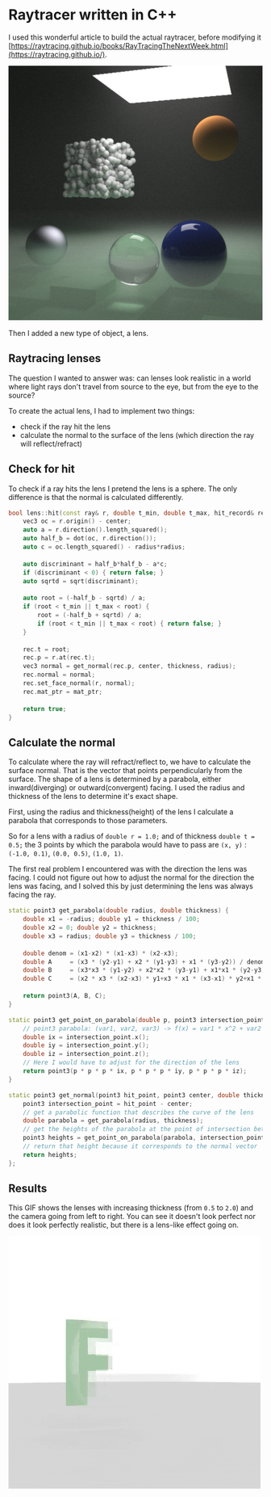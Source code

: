 # Raytracer written in C++

I used this wonderful article to build the actual raytracer, before modifying it [https://raytracing.github.io/books/RayTracingTheNextWeek.html](https://raytracing.github.io/).

![render.png](./readme-files/render.png)

Then I added a new type of object, a lens.

## Raytracing lenses

The question I wanted to answer was: can lenses look realistic in a world where light rays don't travel from source to the eye, but from the eye to the source?

To create the actual lens, I had to implement two things:
 - check if the ray hit the lens
 - calculate the normal to the surface of the lens (which direction the ray will reflect/refract)


## Check for hit

To check if a ray hits the lens I pretend the lens is a sphere. The only difference is that the normal is calculated differently.

```c++
bool lens::hit(const ray& r, double t_min, double t_max, hit_record& rec) const {
    vec3 oc = r.origin() - center;
    auto a = r.direction().length_squared();
    auto half_b = dot(oc, r.direction());
    auto c = oc.length_squared() - radius*radius;

    auto discriminant = half_b*half_b - a*c;
    if (discriminant < 0) { return false; }
    auto sqrtd = sqrt(discriminant);

    auto root = (-half_b - sqrtd) / a;
    if (root < t_min || t_max < root) {
        root = (-half_b + sqrtd) / a;
        if (root < t_min || t_max < root) { return false; }
    }

    rec.t = root;
    rec.p = r.at(rec.t);
    vec3 normal = get_normal(rec.p, center, thickness, radius);
    rec.normal = normal;
    rec.set_face_normal(r, normal);
    rec.mat_ptr = mat_ptr;

    return true;
}
```

## Calculate the normal

To calculate where the ray will refract/reflect to, we have to calculate the surface normal. That is the vector that points perpendicularly from the surface. The shape of a lens is determined by a parabola, either inward(diverging) or outward(convergent) facing. I used the radius and thickness of the lens to determine it's exact shape.

First, using the radius and thickness(height) of the lens I calculate a parabola that corresponds to those parameters.

So for a lens with a radius of `double r = 1.0;` and of thickness `double t = 0.5;` the 3 points by which the parabola would have to pass are `(x, y)` : `(-1.0, 0.1)`, `(0.0, 0.5)`, `(1.0, 1)`.

The first real problem I encountered was with the direction the lens was facing. I could not figure out how to adjust the normal for the direction the lens was facing, and I solved this by just determining the lens was always facing the ray.

```c++
static point3 get_parabola(double radius, double thickness) {
    double x1 = -radius; double y1 = thickness / 100;
    double x2 = 0; double y2 = thickness;
    double x3 = radius; double y3 = thickness / 100;

    double denom = (x1-x2) * (x1-x3) * (x2-x3);
    double A     = (x3 * (y2-y1) + x2 * (y1-y3) + x1 * (y3-y2)) / denom;
    double B     = (x3*x3 * (y1-y2) + x2*x2 * (y3-y1) + x1*x1 * (y2-y3)) / denom;
    double C     = (x2 * x3 * (x2-x3) * y1+x3 * x1 * (x3-x1) * y2+x1 * x2 * (x1-x2) * y3) / denom;

    return point3(A, B, C);
}
```

```c++
static point3 get_point_on_parabola(double p, point3 intersection_point) {
    // point3 parabola: (var1, var2, var3) -> f(x) = var1 * x^2 + var2 * x + var3
    double ix = intersection_point.x();
    double iy = intersection_point.y();
    double iz = intersection_point.z();
    // Here I would have to adjust for the direction of the lens
    return point3(p * p * p * ix, p * p * p * iy, p * p * p * iz);
}
```

```c++
static point3 get_normal(point3 hit_point, point3 center, double thickness, double radius) {
    point3 intersection_point = hit_point - center;
    // get a parabolic function that describes the curve of the lens
    double parabola = get_parabola(radius, thickness);
    // get the heights of the parabola at the point of intersection between ray and lens
    point3 heights = get_point_on_parabola(parabola, intersection_point);
    // return that height because it corresponds to the normal vector
    return heights;
};
```

## Results 

This GIF shows the lenses with increasing thickness (from `0.5` to `2.0`) and the camera going from left to right. You can see it doesn't look perfect nor does it look perfectly realistic, but there is a lens-like effect going on.

![Lenses](./readme-files/lenses.gif)